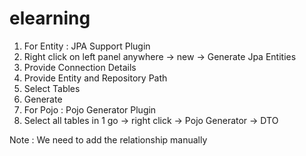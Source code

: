 # elearning

1. For Entity : JPA Support Plugin
2. Right click on left panel anywhere -> new -> Generate Jpa Entities
3. Provide Connection Details
4. Provide Entity and Repository Path
5. Select Tables
6. Generate
7. For Pojo : Pojo Generator Plugin
8. Select all tables in 1 go -> right click -> Pojo Generator -> DTO

Note :
We need to add the relationship manually
